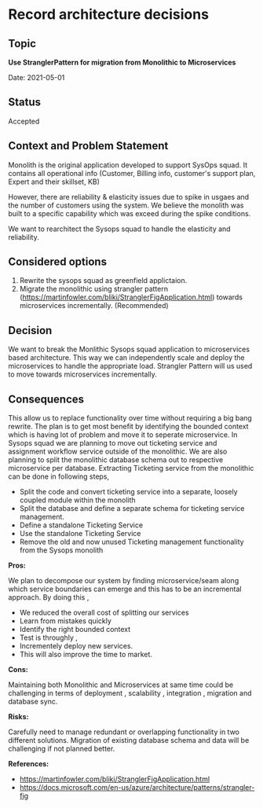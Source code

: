 # Record architecture decisions

## Topic

<b>Use StranglerPattern for migration from Monolithic to Microservices</b>

Date: 2021-05-01

## Status

Accepted

## Context and Problem Statement

Monolith is the original application developed to support SysOps squad. It contains all operational info (Customer, Billing info, customer's support plan, Expert and their skillset, KB)

However, there are reliability & elasticity issues due to spike in usgaes and the number of customers using the system. We believe the monolith was built to a specific capability which was exceed during the spike conditions.

We want to rearchitect the Sysops squad to handle the elasticity and reliability. 

## Considered options

1. Rewrite the sysops squad as greenfield applictaion.
2. Migrate the monolithic using strangler pattern (https://martinfowler.com/bliki/StranglerFigApplication.html) towards microservices incrementally. (Recommended)

## Decision

We want to break the Monlithic Sysops squad application to microservices based architecture. This way we can independently scale and deploy the microservices to handle the appropriate load. 
Strangler Pattern will us used to move towards microservices incrementally.

## Consequences

This allow us to replace functionality over time without requiring a big bang rewrite. 
The plan is to get most benefit by identifying the bounded context which is having lot of problem and move it to seperate microservice. In Sysops squad we are planning to move out ticketing service and assignment workflow service outside of the monolithic. We are also planning to split the monolithic database schema out to respective microservice per database.
Extracting Ticketing service from the monolithic can be done in following steps,


- Split the code and convert ticketing service into a separate, loosely coupled module within the monolith
- Split the database and define a separate schema for ticketing service management.
- Define a standalone Ticketing Service
- Use the standalone Ticketing Service
- Remove the old and now unused Ticketing management functionality from the Sysops monolith


**Pros:** 

We plan to decompose our system by finding microservice/seam along which service boundaries can emerge and this has to be an incremental approach. 
By doing this ,
 - We reduced the overall cost of splitting our services 
 - Learn from mistakes quickly 
 - Identify the right bounded context 
 - Test is throughly ,
 - Incrementely deploy new services. 
 - This will also improve the time to market.


**Cons:** 

Maintaining both Monolithic and Microservices at same time could be challenging in terms of deployment , scalability , integration , migration and database sync.

**Risks:** 

Carefully need to manage redundant or overlapping functionality in two different solutions. Migration of existing database schema and data will be challenging if not planned better.


**References:** 

-   https://martinfowler.com/bliki/StranglerFigApplication.html
-   https://docs.microsoft.com/en-us/azure/architecture/patterns/strangler-fig
